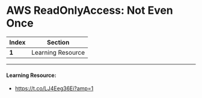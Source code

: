 # AWS ReadOnlyAccess: Not Even Once

Index | Section
--- | ---
**1** | Learning Resource

___


#### Learning Resource: 

* https://t.co/LJ4Eeg36Ei?amp=1